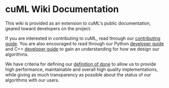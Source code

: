 # cuML Wiki Documentation

This wiki is provided as an extension to cuML's public documentation, geared toward developers on the project.

If you are interested in contributing to cuML, read through our [contributing guide](../CONTRIBUTING.md). You are
also encouraged to read through our Python [developer guide](python/DEVELOPER_GUIDE.md) and C++
[developer guide](cpp/DEVELOPER_GUIDE.md) to gain an understanding for how we design our algorithms.

We have criteria for defining our [definition of done](DEFINITION_OF_DONE_CRITERIA.md) to allow us to provide high performance, maintainable and overall high quality implementations, while giving as much transparency as possible about the status of our algorithms with our users.
